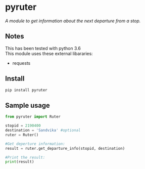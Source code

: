 # pyruter

_A module to get information about the next departure from a stop._

## Notes

This has been tested with python 3.6  
This module uses these external libararies:

- requests

## Install

```bash
pip install pyruter
```

## Sample usage

```python
from pyruter import Ruter

stopid = 2190400
destination = 'Sandvika' #optional
ruter = Ruter()

#Get deperture information:
result = ruter.get_departure_info(stopid, destination)

#Print the result:
print(result)
```
